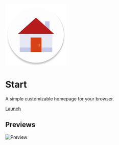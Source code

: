 ![App Icon](https://raw.githubusercontent.com/Domi04151309/Start/master/pwa/mipmap-xxxhdpi/ic_launcher.png)
# Start
A simple customizable homepage for your browser.  
 
[Launch](https://domi04151309.github.io/Start/)

## Previews
![Preview](https://domi04151309.github.io/images/Web/start.jpg)
